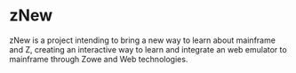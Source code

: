# zNew

zNew is a project intending to bring a new way to learn about mainframe and Z, creating an interactive way to learn and integrate an web emulator to mainframe through Zowe and Web technologies.
